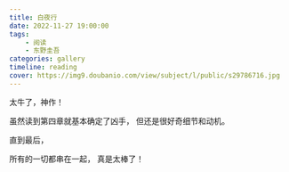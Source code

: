 ```yaml
---
title: 白夜行
date: 2022-11-27 19:00:00
tags:
    - 阅读
    - 东野圭吾
categories: gallery
timeline: reading
cover: https://img9.doubanio.com/view/subject/l/public/s29786716.jpg
---
```


太牛了，神作！

虽然读到第四章就基本确定了凶手， 但还是很好奇细节和动机。

直到最后，

所有的一切都串在一起， 真是太棒了！
